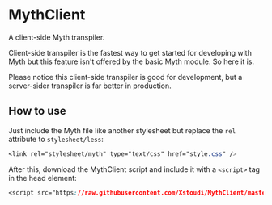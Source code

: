 # MythClient

A client-side Myth transpiler.

Client-side transpiler is the fastest way to get started for developing with Myth but this feature isn't offered by the basic Myth module. So here it is.

Please notice this client-side transpiler is good for development, but a server-sider transpiler is far better in production.

## How to use

Just include the Myth file like another stylesheet but replace the `rel` attribute to `stylesheet/less`:

```css
<link rel="stylesheet/myth" type="text/css" href="style.css" />
```

After this, download the MythClient script and include it with a `<script>` tag in the head element:

```css
<script src="https://raw.githubusercontent.com/Xstoudi/MythClient/master/dist/mythclient.min.js" type="text/javascript"></script>
```